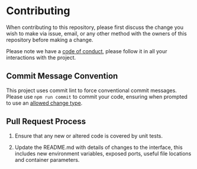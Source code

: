 # Contributing

When contributing to this repository, please first discuss the change you wish to make via issue,
email, or any other method with the owners of this repository before making a change.

Please note we have a [code of conduct](CODE_OF_CONDUCT.md), please follow it in all your interactions with the project.


## Commit Message Convention

This project uses commit lint to force conventional commit messages. Please use `npm run commit` to commit your code, ensuring when prompted to use an [allowed change type](https://gist.github.com/stephenparish/9941e89d80e2bc58a153#allowed-type).


## Pull Request Process

1. Ensure that any new or altered code is covered by unit tests.

2. Update the README.md with details of changes to the interface, this includes new environment 
   variables, exposed ports, useful file locations and container parameters.
